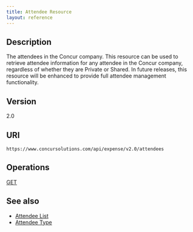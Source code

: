 ```yaml
---
title: Attendee Resource
layout: reference
---
```


## Description
The attendees in the Concur company. This resource can be used to retrieve attendee information for any attendee in the Concur company, regardless of whether they are Private or Shared. In future releases, this resource will be enhanced to provide full attendee management functionality.

## Version
2.0

## URI

```
https://www.concursolutions.com/api/expense/v2.0/attendees
```

## Operations
[GET][2]

## See also
* [Attendee List][3]
* [Attendee Type ](/api-reference/expense/attendee-types/v1.attendee-types.html)

[2]: /api-reference-deprecated/version-two/attendees/attendee-resource-get.html
[3]: /api-reference-deprecated/version-one/attendees/attendee-list-resource.html
